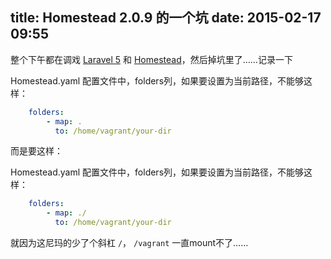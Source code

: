 title: Homestead 2.0.9 的一个坑
date: 2015-02-17 09:55
---

整个下午都在调戏 [Laravel 5](http://laravel.com/docs/5.0) 和 [Homestead](http://laravel.com/docs/5.0/homestead)，然后掉坑里了……记录一下

Homestead.yaml 配置文件中，folders列，如果要设置为当前路径，不能够这样：

```yaml
    folders:
        - map: .
          to: /home/vagrant/your-dir
```

而是要这样：

Homestead.yaml 配置文件中，folders列，如果要设置为当前路径，不能够这样：

```yaml
    folders:
        - map: ./
          to: /home/vagrant/your-dir
```

就因为这尼玛的少了个斜杠 `/`， `/vagrant` 一直mount不了……
